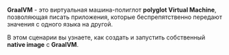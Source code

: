 
**GraalVM** - это виртуальная машина-полиглот **polyglot Virtual Machine**, позволяющая писать приложения, которые беспрепятственно передают значения с одного языка на другой.


В этом сценарии вы узнаете, как создать и запустить собственный **native image** с **GraalVM**.
